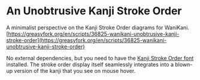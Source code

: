 # An Unobtrusive Kanji Stroke Order

A minimalist perspective on the Kanji Stroke Order diagrams for WaniKani.
[https://greasyfork.org/en/scripts/36825-wanikani-unobtrusive-kanji-stroke-order](https://greasyfork.org/en/scripts/36825-wanikani-unobtrusive-kanji-stroke-order)

No external dependencies, but you need to have the [Kanji Stroke Order font](http://www.nihilist.org.uk/KanjiStrokeOrders_v4.001.zip?attredirects=0) installed. The stroke order display itself seamlessly integrates into a blown-up version of the kanji that you see on mouse hover.

